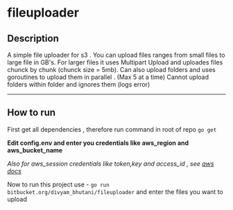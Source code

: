 # fileuploader

## Description

A simple file uploader for s3 . You can upload files ranges from small files to large file in GB's. For larger files it uses Multipart Upload and uploades files chunck by chunk (chunck size = 5mb).
Can also upload folders and uses goroutines to upload them in parallel . (Max 5 at a time)
Cannot upload folders within folder and ignores them (logs error)

---

## How to run

First get all dependencies , therefore run command in root of repo
`go get`

**Edit config.env and enter you credentials like aws_region and aws_bucket_name**

_Also for aws_session credentials like token,key and access_id , see [aws docs](https://docs.aws.amazon.com/sdk-for-go/v1/developer-guide/configuring-sdk.html)_

Now to run this project use -
`go run bitbucket.org/divyam_bhutani/fileuploader`
and enter the files you want to upload
